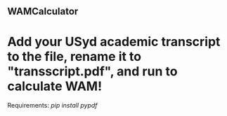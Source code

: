 ## WAMCalculator

# Add your USyd academic transcript to the file, rename it to "transscript.pdf", and run to calculate WAM!

Requirements: _pip install pypdf_
